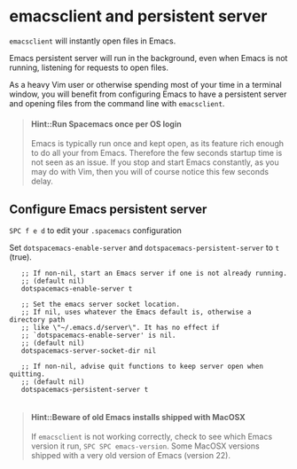 # emacsclient and persistent server

`emacsclient` will instantly open files in Emacs.

Emacs persistent server will run in the background, even when Emacs is not running, listening for requests to open files.

As a heavy Vim user or otherwise spending most of your time in a terminal window, you will benefit from configuring Emacs to have a persistent server and opening files from the command line with `emacsclient`.

> #### Hint::Run Spacemacs once per OS login
> Emacs is typically run once and kept open, as its feature rich enough to do all your from Emacs.  Therefore the few seconds startup time is not seen as an issue.  If you stop and start Emacs constantly, as you may do with Vim, then you will of course notice this few seconds delay.

## Configure Emacs persistent server

`SPC f e d` to edit your `.spacemacs` configuration

Set `dotspacemacs-enable-server` and `dotspacemacs-persistent-server` to `t` (true).

```elisp
   ;; If non-nil, start an Emacs server if one is not already running.
   ;; (default nil)
   dotspacemacs-enable-server t

   ;; Set the emacs server socket location.
   ;; If nil, uses whatever the Emacs default is, otherwise a directory path
   ;; like \"~/.emacs.d/server\". It has no effect if
   ;; `dotspacemacs-enable-server' is nil.
   ;; (default nil)
   dotspacemacs-server-socket-dir nil

   ;; If non-nil, advise quit functions to keep server open when quitting.
   ;; (default nil)
   dotspacemacs-persistent-server t


```


> #### Hint::Beware of old Emacs installs shipped with MacOSX
> If `emacsclient` is not working correctly, check to see which Emacs version it run, `SPC SPC emacs-version`.  Some MacOSX versions shipped with a very old version of Emacs (version 22).
